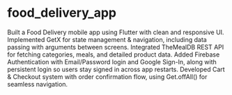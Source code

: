 # food_delivery_app

Built a Food Delivery mobile app using Flutter with clean and responsive UI.
Implemented GetX for state management & navigation, including data passing with arguments between screens.
Integrated TheMealDB REST API for fetching categories, meals, and detailed product data.
Added Firebase Authentication with Email/Password login and Google Sign-In, along with persistent login so users stay signed in across app restarts.
Developed Cart & Checkout system with order confirmation flow, using Get.offAll() for seamless navigation.
